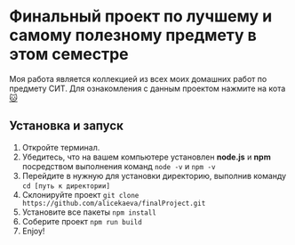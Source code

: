 # Финальный проект по лучшему и самому полезному предмету в этом семестре
Моя работа является коллекцией из всех моих домашних работ по предмету СИТ. Для ознакомления с данным проектом нажмите на кота [🐱](http://159.223.59.86/dist/)
## Установка и запуск
1. Откройте терминал.
2. Убедитесь, что на вашем компьютере установлен **node.js** и **npm** посредством выполнения команд ```node -v``` и ```npm -v```
3. Перейдите в нужную для установки директорию, выполнив команду ```cd [путь к директории]```
5. Склонируйте проект ```git clone https://github.com/alicekaeva/finalProject.git```  
6. Установите все пакеты ```npm install```
7. Соберите проект ```npm run build```
8. Enjoy!
